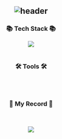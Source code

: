 
## <div align= "center"> ![header](https://capsule-render.vercel.app/api?type=speech&color=edc9d2&height=200&section=header&text=Hello,%20World!%20🍎%20I'm%20Subin&animation=twinkling&fontColor=FFFFFF&fontSize=40)

<h3 align="center">📚 Tech Stack 📚</h3>

<div align= "center">
<img src="https://img.shields.io/badge/swift-F54A2A?style=for-the-badge&logo=swift&logoColor=white"/>
</div>


<br>
<h3 align="center">🛠 Tools 🛠</h3>
</div>





<br>
<br>
<h3 align="center">📝 My Record 📝</h3>
</div>


<br>
<br>  
<div align= "center">
<a href="https://github.com/devxb/gitanimals">
  <img src="https://render.gitanimals.org/farms/CHEONSUBINN"/>
</a> 
